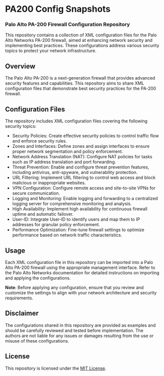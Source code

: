 # PA200 Config Snapshots

### Palo Alto PA-200 Firewall Configuration Repository

This repository contains a collection of XML configuration files for the Palo Alto Networks PA-200 firewall, aimed at enhancing network security and implementing best practices. These configurations address various security topics to protect your network infrastructure.

## Overview

The Palo Alto PA-200 is a next-generation firewall that provides advanced security features and capabilities. This repository aims to share XML configuration files that demonstrate best security practices for the PA-200 firewall.

## Configuration Files

The repository includes XML configuration files covering the following security topics:

- Security Policies: Create effective security policies to control traffic flow and enforce security rules.
- Zones and Interfaces: Define zones and assign interfaces to ensure proper network segmentation and policy enforcement.
- Network Address Translation (NAT): Configure NAT policies for tasks such as IP address translation and port forwarding.
- Threat Prevention: Enable and configure threat prevention features, including antivirus, anti-spyware, and vulnerability protection.
- URL Filtering: Implement URL filtering to control web access and block malicious or inappropriate websites.
- VPN Configuration: Configure remote access and site-to-site VPNs for secure communication.
- Logging and Monitoring: Enable logging and forwarding to a centralized logging server for comprehensive monitoring and analysis.
- High Availability: Implement high availability for continuous firewall uptime and automatic failover.
- User-ID: Integrate User-ID to identify users and map them to IP addresses for granular policy enforcement.
- Performance Optimization: Fine-tune firewall settings to optimize performance based on network traffic characteristics.

## Usage

Each XML configuration file in this repository can be imported into a Palo Alto PA-200 firewall using the appropriate management interface. Refer to the Palo Alto Networks documentation for detailed instructions on importing and applying the configurations.

**Note**: Before applying any configuration, ensure that you review and customize the settings to align with your network architecture and security requirements.

## Disclaimer

The configurations shared in this repository are provided as examples and should be carefully reviewed and tested before implementation. The authors are not liable for any issues or damages resulting from the use or misuse of these configurations.

## License

This repository is licensed under the [MIT License](LICENSE).

